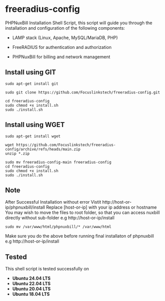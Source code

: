 # freeradius-config
PHPNuxBill Installation Shell Script, this script will guide you through the installation and configuration of the following components:
- LAMP stack (Linux, Apache, MySQL/MariaDB, PHP)               
* FreeRADIUS for authentication and authorization          
+ PHPNuxBill for billing and network management          

## Install using GIT
```
sudo apt-get install git
```
```
sudo git clone https://github.com/Focuslinkstech/freeradius-config.git
```
```
cd freeradius-config
sudo chmod +x install.sh
sudo ./install.sh
```
## Install using WGET
```
sudo apt-get install wget
```
```
wget https://github.com/Focuslinkstech/freeradius-config/archive/refs/heads/main.zip
unzip *.zip
```
```
sudo mv freeradius-config-main freeradius-config
cd freeradius-config
sudo chmod +x install.sh
sudo ./install.sh
```

## Note
After Successful Installation without error
Vistit http://host-or-ip/phpnuxbill/install 
Replace [host-or-ip] with your ip address or hostname
You may wish to move the files to root folder, so that you can access nuxbill directly without sub-folder e.g http://host-or-ip/install
```
sudo mv /var/www/html/phpnuxbill/* /var/www/html
```
Make sure you do the above before running final installaton of phpnuxbill e.g http://host-or-ip/install


## Tested
This shell script is tested successfully on

- **Ubuntu 24.04  LTS**
- **Ubuntu 22.04  LTS**
- **Ubuntu 20.04  LTS**
- **Ubuntu 18.04  LTS**

